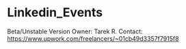 # Linkedin_Events
Beta/Unstable Version
Owner: Tarek R.
Contact: https://www.upwork.com/freelancers/~01cb49d3357f7915f8
